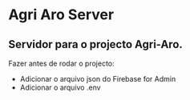 # Agri Aro Server

## Servidor para o projecto Agri-Aro.

Fazer antes de rodar o projecto:
- Adicionar o arquivo json do Firebase for Admin
- Adicionar o arquivo .env

